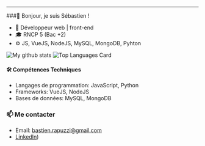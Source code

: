 <hr>
###👋 Bonjour, je suis Sébastien !

- 📖 Développeur web | front-end
- 🎓 RNCP 5 (Bac +2)
- ⚙️ JS, VueJS, NodeJS, MySQL, MongoDB, Pyhton  

![My github stats](https://github-readme-stats.vercel.app/api?username=Bastien-OC20&theme=gotham&show_icons=true)
![Top Languages Card](https://github-readme-stats.vercel.app/api/top-langs/?username=Bastien-OC20&theme=gotham)

#### 🛠️ Compétences Techniques

- Langages de programmation: JavaScript, Python
- Frameworks: VueJS, NodeJS
- Bases de données: MySQL, MongoDB

### 📫 Me contacter

- Email: bastien.rapuzzi@gmail.com
- [LinkedIn](https://www.linkedin.com/in/sébastien-r/))
